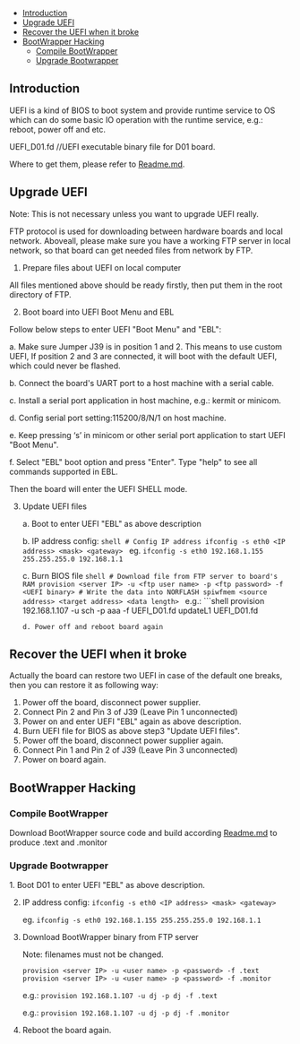 * [Introduction](#1)
* [Upgrade UEFI](#2)
* [Recover the UEFI when it broke](#3)
* [BootWrapper Hacking](#4)
   * [Compile BootWrapper](#4.1)
   * [Upgrade Bootwrapper](#4.2)


<h2 id="1">Introduction</h2>

UEFI is a kind of BIOS to boot system and provide runtime service to OS which can do some basic IO operation with the runtime service, e.g.: reboot, power off and etc.

UEFI_D01.fd         //UEFI executable binary file for D01 board.

Where to get them, please refer to [Readme.md](https://github.com/open-estuary/estuary/blob/master/doc/Readme.4D01.md).

<h2 id="2">Upgrade UEFI</h2>

Note: This is not necessary unless you want to upgrade UEFI really.

FTP protocol is used for downloading between hardware boards and local network. Aboveall, please make sure you have a working FTP server in local network, so that board can get needed files from network by FTP.

1. Prepare files about UEFI on local computer

  All files mentioned above should be ready firstly, then put them in the root directory of FTP.

2. Boot board into UEFI Boot Menu and EBL

  Follow below steps to enter UEFI "Boot Menu" and "EBL":

  a. Make sure Jumper J39 is in position 1 and 2.
     This means to use custom UEFI, If position 2 and 3 are connected, it will boot with the default UEFI, which could never be flashed.
     
  b. Connect the board's UART port to a host machine with a serial cable.
  
  c. Install a serial port application in host machine, e.g.: kermit or minicom.
  
  d. Config serial port setting:115200/8/N/1 on host machine.
  
  e. Keep pressing ‘s’ in minicom or other serial port application to start UEFI "Boot Menu".
  
  f. Select "EBL" boot option and press "Enter".
    Type "help" to see all commands supported in EBL.
      
  Then the board will enter the UEFI SHELL mode.

3. Update UEFI files

   a. Boot to enter UEFI "EBL" as above description
     
   b. IP address config:
        ```shell
        # Config IP address
        ifconfig -s eth0 <IP address> <mask> <gateway>
        ```
        eg. 
        `ifconfig -s eth0 192.168.1.155 255.255.255.0 192.168.1.1`
    
   c. Burn BIOS file
       ```shell
       # Download file from FTP server to board's RAM
       provision <server IP> -u <ftp user name> -p <ftp password> -f <UEFI binary>
       # Write the data into NORFLASH
       spiwfmem <source address> <target address> <data length>
       ```
       e.g.: 
       ```shell
       provision 192.168.1.107 -u sch -p aaa -f UEFI_D01.fd
       updateL1 UEFI_D01.fd
      ```
   d. Power off and reboot board again

<h2 id="3">Recover the UEFI when it broke</h2>

Actually the board can restore two UEFI in case of the default one breaks, then you can restore it as following way:

 1. Power off the board, disconnect power supplier.<br>
 2. Connect Pin 2 and Pin 3 of J39 (Leave Pin 1 unconnected)<br>
 3. Power on and enter UEFI "EBL" again as above description.<br>
 4. Burn UEFI file for BIOS as above step3 "Update UEFI files".<br>
 5. Power off the board, disconnect power supplier again.<br>
 6. Connect Pin 1 and Pin 2 of J39 (Leave Pin 3 unconnected)<br>
 7. Power on board again.

<h2 id="4">BootWrapper Hacking</h2>

<h3 id="4.1">Compile BootWrapper</h3>

 Download BootWrapper source code and build according [Readme.md](https://github.com/tianjiaoling/estuary/blob/mark/doc/Readme.4D01.md) to produce .text and .monitor

<h3 id="4.2">Upgrade Bootwrapper</h3>
1. Boot D01 to enter UEFI "EBL" as above description.

2. IP address config:
    `ifconfig -s eth0 <IP address> <mask> <gateway>`

    eg. `ifconfig -s eth0 192.168.1.155 255.255.255.0 192.168.1.1`
    
3. Download BootWrapper binary from FTP server
        
    Note: filenames must not be changed.
    ```shell
    provision <server IP> -u <user name> -p <password> -f .text
    provision <server IP> -u <user name> -p <password> -f .monitor
    ```
    e.g.: `provision 192.168.1.107 -u dj -p dj -f .text`
    
    e.g.: `provision 192.168.1.107 -u dj -p dj -f .monitor`

4. Reboot the board again.
